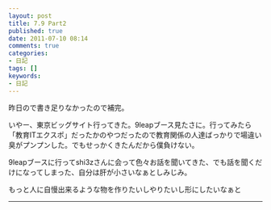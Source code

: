 ```yaml
---
layout: post
title: 7.9 Part2
published: true
date: 2011-07-10 08:14
comments: true
categories:
- 日記
tags: []
keywords:
- 日記
---
```

昨日ので書き足りなかったので補完。

いやー、東京ビッグサイト行ってきた。9leapブース見たさに。行ってみたら「教育ITエクスポ」だったかのやつだったので教育関係の人達ばっかりで場違い臭がプンプンした。でもせっかくきたんだから僕負けない。

9leapブースに行ってshi3zさんに会って色々お話を聞いてきた、でも話を聞くだけになってしまった、自分は肝が小さいなぁとしみじみ。

もっと人に自慢出来るような物を作りたいしやりたいし形にしたいなぁと

---

